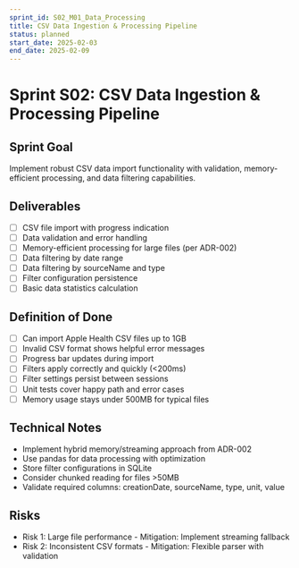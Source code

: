 ```yaml
---
sprint_id: S02_M01_Data_Processing
title: CSV Data Ingestion & Processing Pipeline
status: planned
start_date: 2025-02-03
end_date: 2025-02-09
---
```


# Sprint S02: CSV Data Ingestion & Processing Pipeline

## Sprint Goal
Implement robust CSV data import functionality with validation, memory-efficient processing, and data filtering capabilities.

## Deliverables
- [ ] CSV file import with progress indication
- [ ] Data validation and error handling
- [ ] Memory-efficient processing for large files (per ADR-002)
- [ ] Data filtering by date range
- [ ] Data filtering by sourceName and type
- [ ] Filter configuration persistence
- [ ] Basic data statistics calculation

## Definition of Done
- [ ] Can import Apple Health CSV files up to 1GB
- [ ] Invalid CSV format shows helpful error messages
- [ ] Progress bar updates during import
- [ ] Filters apply correctly and quickly (<200ms)
- [ ] Filter settings persist between sessions
- [ ] Unit tests cover happy path and error cases
- [ ] Memory usage stays under 500MB for typical files

## Technical Notes
- Implement hybrid memory/streaming approach from ADR-002
- Use pandas for data processing with optimization
- Store filter configurations in SQLite
- Consider chunked reading for files >50MB
- Validate required columns: creationDate, sourceName, type, unit, value

## Risks
- Risk 1: Large file performance - Mitigation: Implement streaming fallback
- Risk 2: Inconsistent CSV formats - Mitigation: Flexible parser with validation